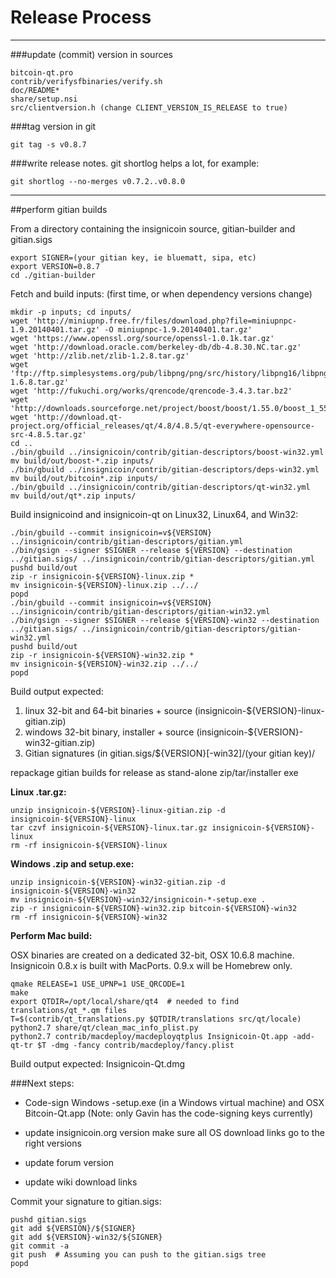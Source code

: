 Release Process
====================

* * *

###update (commit) version in sources


	bitcoin-qt.pro
	contrib/verifysfbinaries/verify.sh
	doc/README*
	share/setup.nsi
	src/clientversion.h (change CLIENT_VERSION_IS_RELEASE to true)

###tag version in git

	git tag -s v0.8.7

###write release notes. git shortlog helps a lot, for example:

	git shortlog --no-merges v0.7.2..v0.8.0

* * *

##perform gitian builds

 From a directory containing the insignicoin source, gitian-builder and gitian.sigs
  
	export SIGNER=(your gitian key, ie bluematt, sipa, etc)
	export VERSION=0.8.7
	cd ./gitian-builder

 Fetch and build inputs: (first time, or when dependency versions change)

	mkdir -p inputs; cd inputs/
	wget 'http://miniupnp.free.fr/files/download.php?file=miniupnpc-1.9.20140401.tar.gz' -O miniupnpc-1.9.20140401.tar.gz'
	wget 'https://www.openssl.org/source/openssl-1.0.1k.tar.gz'
	wget 'http://download.oracle.com/berkeley-db/db-4.8.30.NC.tar.gz'
	wget 'http://zlib.net/zlib-1.2.8.tar.gz'
	wget 'ftp://ftp.simplesystems.org/pub/libpng/png/src/history/libpng16/libpng-1.6.8.tar.gz'
	wget 'http://fukuchi.org/works/qrencode/qrencode-3.4.3.tar.bz2'
	wget 'http://downloads.sourceforge.net/project/boost/boost/1.55.0/boost_1_55_0.tar.bz2'
	wget 'http://download.qt-project.org/official_releases/qt/4.8/4.8.5/qt-everywhere-opensource-src-4.8.5.tar.gz'
	cd ..
	./bin/gbuild ../insignicoin/contrib/gitian-descriptors/boost-win32.yml
	mv build/out/boost-*.zip inputs/
	./bin/gbuild ../insignicoin/contrib/gitian-descriptors/deps-win32.yml
	mv build/out/bitcoin*.zip inputs/
	./bin/gbuild ../insignicoin/contrib/gitian-descriptors/qt-win32.yml
	mv build/out/qt*.zip inputs/

 Build insignicoind and insignicoin-qt on Linux32, Linux64, and Win32:
  
	./bin/gbuild --commit insignicoin=v${VERSION} ../insignicoin/contrib/gitian-descriptors/gitian.yml
	./bin/gsign --signer $SIGNER --release ${VERSION} --destination ../gitian.sigs/ ../insignicoin/contrib/gitian-descriptors/gitian.yml
	pushd build/out
	zip -r insignicoin-${VERSION}-linux.zip *
	mv insignicoin-${VERSION}-linux.zip ../../
	popd
	./bin/gbuild --commit insignicoin=v${VERSION} ../insignicoin/contrib/gitian-descriptors/gitian-win32.yml
	./bin/gsign --signer $SIGNER --release ${VERSION}-win32 --destination ../gitian.sigs/ ../insignicoin/contrib/gitian-descriptors/gitian-win32.yml
	pushd build/out
	zip -r insignicoin-${VERSION}-win32.zip *
	mv insignicoin-${VERSION}-win32.zip ../../
	popd

  Build output expected:

  1. linux 32-bit and 64-bit binaries + source (insignicoin-${VERSION}-linux-gitian.zip)
  2. windows 32-bit binary, installer + source (insignicoin-${VERSION}-win32-gitian.zip)
  3. Gitian signatures (in gitian.sigs/${VERSION}[-win32]/(your gitian key)/

repackage gitian builds for release as stand-alone zip/tar/installer exe

**Linux .tar.gz:**

	unzip insignicoin-${VERSION}-linux-gitian.zip -d insignicoin-${VERSION}-linux
	tar czvf insignicoin-${VERSION}-linux.tar.gz insignicoin-${VERSION}-linux
	rm -rf insignicoin-${VERSION}-linux

**Windows .zip and setup.exe:**

	unzip insignicoin-${VERSION}-win32-gitian.zip -d insignicoin-${VERSION}-win32
	mv insignicoin-${VERSION}-win32/insignicoin-*-setup.exe .
	zip -r insignicoin-${VERSION}-win32.zip bitcoin-${VERSION}-win32
	rm -rf insignicoin-${VERSION}-win32

**Perform Mac build:**

  OSX binaries are created on a dedicated 32-bit, OSX 10.6.8 machine.
  Insignicoin 0.8.x is built with MacPorts.  0.9.x will be Homebrew only.

	qmake RELEASE=1 USE_UPNP=1 USE_QRCODE=1
	make
	export QTDIR=/opt/local/share/qt4  # needed to find translations/qt_*.qm files
	T=$(contrib/qt_translations.py $QTDIR/translations src/qt/locale)
	python2.7 share/qt/clean_mac_info_plist.py
	python2.7 contrib/macdeploy/macdeployqtplus Insignicoin-Qt.app -add-qt-tr $T -dmg -fancy contrib/macdeploy/fancy.plist

 Build output expected: Insignicoin-Qt.dmg

###Next steps:

* Code-sign Windows -setup.exe (in a Windows virtual machine) and
  OSX Bitcoin-Qt.app (Note: only Gavin has the code-signing keys currently)

* update insignicoin.org version
  make sure all OS download links go to the right versions

* update forum version

* update wiki download links

Commit your signature to gitian.sigs:

	pushd gitian.sigs
	git add ${VERSION}/${SIGNER}
	git add ${VERSION}-win32/${SIGNER}
	git commit -a
	git push  # Assuming you can push to the gitian.sigs tree
	popd

